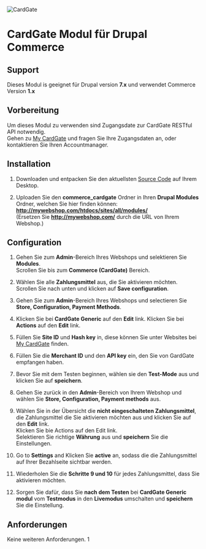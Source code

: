 ![CardGate](https://cdn.curopayments.net/thumb/200/logos/cardgate.png)

# CardGate Modul für Drupal Commerce

## Support

Dieses Modul is geeignet für Drupal version **7.x** und verwendet Commerce Version **1.x**

## Vorbereitung

Um dieses Modul zu verwenden sind Zugangsdate zur CardGate RESTful API notwendig.  
Gehen zu [My CardGate](https://my.cardgate.com/) und fragen Sie Ihre Zugangsdaten an, oder kontaktieren Sie Ihren Accountmanager.

## Installation

1. Downloaden und entpacken Sie den aktuellsten [Source Code](https://github.com/cardgate/drupal-commerce/releases/) auf Ihrem Desktop.

2. Uploaden Sie den **commerce_cardgate** Ordner in Ihren **Drupal Modules** Ordner, welchen Sie hier finden können:  
   **http://mywebshop.com/htdocs/sites/all/modules/**  
   (Ersetzen Sie **http://mywebshop.com/** durch die URL von Ihrem Webshop.)

## Configuration

1. Gehen Sie zum **Admin**-Bereich Ihres Webshops und selektieren Sie **Modules**.  
   Scrollen Sie bis zum **Commerce (CardGate)** Bereich.

2. Wählen Sie alle **Zahlungsmittel** aus, die Sie aktivieren möchten.  
   Scrollen Sie nach unten und klicken  auf **Save configuration**.

3. Gehen Sie zum **Admin**-Bereich Ihres Webshops und selectieren Sie **Store,  Configuration, Payment Methods**.

4. Klicken Sie bei **CardGate Generic** auf den **Edit** link. 
   Klicken Sie bei **Actions** auf den **Edit** link. 

5. Füllen Sie **Site ID** und **Hash key** in, diese können Sie unter Websites bei [My CardGate](https://my.cardgate.com/) finden.   

6. Füllen Sie die **Merchant ID** und den **API key** ein, den Sie von GardGate empfangen haben.

7. Bevor Sie mit dem Testen beginnen, wählen sie den **Test-Mode** aus und klicken Sie auf **speichern**.

8. Gehen Sie zurück in den **Admin**-Bereich von Ihrem Webshop und wählen Sie **Store, Configuration, Payment methods** aus.

9. Wählen Sie in der Übersicht die **nicht eingeschalteten Zahlungsmittel**, die Zahlungsmittel die Sie aktivieren möchten aus und klicken Sie auf den **Edit** link.  
   Klicken Sie bie Actions auf den Edit link.  
   Selektieren Sie richtige **Währung** aus und **speichern** Sie die Einstellungen.  
   
10. Go to **Settings** and Klicken Sie **active** an, sodass die die Zahlungsmittel auf Ihrer Bezahlseite sichtbar  werden.   

11. Wiederholen Sie die **Schritte 9 und 10** für jedes Zahlungsmittel, dass Sie aktivieren möchten.

12. Sorgen Sie dafür, dass Sie **nach dem Testen** bei **CardGate Generic modul** vom **Testmodus** in den **Livemodus** umschalten und **speichern** Sie die Einstellung.

## Anforderungen

Keine weiteren Anforderungen. 1
